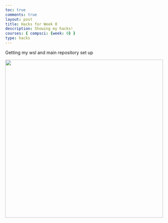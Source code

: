 ```yaml
---
toc: true
comments: true
layout: post
title: Hacks for Week 0
description: Showing my hacks!
courses: { compsci: {week: 0} }
type: hacks
---
```



<p>Getting my wsl and main repository set up</p>
<img src = "{{site.baseurl}}/images/hacks 0.PNG" width = "500" height = "500">
